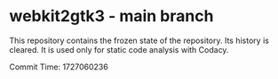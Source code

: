 # webkit2gtk3 - main branch

This repository contains the frozen state of the repository.
Its history is cleared. It is used only for static code
analysis with Codacy.

Commit Time: 1727060236